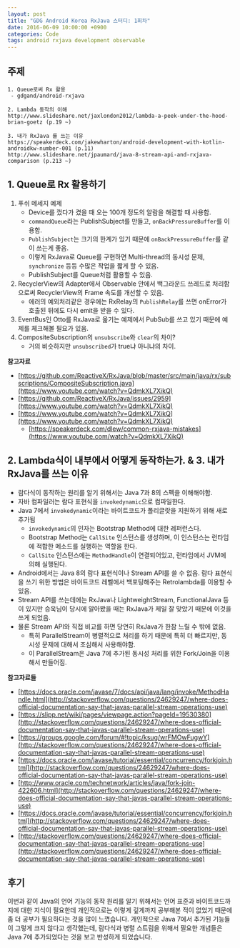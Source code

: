 ```yaml
---
layout: post
title: "GDG Android Korea RxJava 스터디: 1회차"
date: 2016-06-09 10:00:00 +0900
categories: Code
tags: android rxjava development observable
---
```


## 주제

```
1. Queue로써 Rx 활용
 - gdgand/android-rxjava
 
2. Lambda 동작의 이해
http://www.slideshare.net/jaxlondon2012/lambda-a-peek-under-the-hood-brian-goetz (p.19 ~)

3. 내가 RxJava 를 쓰는 이유
https://speakerdeck.com/jakewharton/android-development-with-kotlin-androidkw-number-001 (p.11)
http://www.slideshare.net/jpaumard/java-8-stream-api-and-rxjava-comparison (p.213 ~)
```

## 1. Queue로 Rx 활용하기

1. 푸쉬 메세지 예제
	- Device를 껐다가 켰을 때 오는 100개 정도의 알람을 해결할 때 사용함.
	- `commandQueue`라는 PublishSubject를 만들고, `onBackPressureBuffer`를 이용함.
	- `PublishSubject`는 크기의 한계가 있기 때문에 `onBackPressureBuffer`를 같이 쓰는게 좋음.
	- 이렇게 RxJava로 Queue를 구현하면 Multi-thread의 동시성 문제, `synchronize` 등등 수많은 작업을 짧게 할 수 있음.
	- PublishSubject를 Queue처럼 활용할 수 있음.
2. RecyclerView의 Adapter에서 Observable 안에서 백그라운드 쓰레드로 처리함으로써 RecyclerView의 Frame 속도를 개선할 수 있음.
	- 에러의 예외처리같은 경우에는 RxRelay의 `PublishRelay`를 쓰면 onError가 호출된 뒤에도 다시 emit을 받을 수 있다.
3. EventBus인 Otto를 RxJava로 옮기는 예제에서 PubSub를 쓰고 있기 때문에 예제를 체크해볼 필요가 있음.
4. CompositeSubscription의 `unsubscribe`와 `clear`의 차이?
	 - 거의 비슷하지만 `unsubscribed`가 true냐 아니냐의 차이.

**참고자료**

 - [https://github.com/ReactiveX/RxJava/blob/master/src/main/java/rx/subscriptions/CompositeSubscription.java](https://www.youtube.com/watch?v=QdmkXL7XikQ)
 - [https://github.com/ReactiveX/RxJava/issues/2959](https://www.youtube.com/watch?v=QdmkXL7XikQ)
 - [https://www.youtube.com/watch?v=QdmkXL7XikQ](https://www.youtube.com/watch?v=QdmkXL7XikQ)
	 - [https://speakerdeck.com/dlew/common-rxjava-mistakes](https://www.youtube.com/watch?v=QdmkXL7XikQ)

## 2. Lambda식이 내부에서 어떻게 동작하는가. & 3. 내가 RxJava를 쓰는 이유
 - 람다식이 동작하는 원리를 알기 위해서는 Java 7과 8의 스펙을 이해해야함.
 - 자바 컴파일러는 람다 표현식을 `invokedynamic`으로 컴파일한다.
 - Java 7에서 `invokedynamic`이라는 바이트코드가 폴리글랏을 지원하기 위해 새로 추가됨
	 - `invokedynamic`의 인자는 Bootstrap Method에 대한 레퍼런스다. 
	 - Bootstrap Method는 `CallSite` 인스턴스를 생성하며, 이 인스턴스는 런타임에 적합한 메소드를 실행하는 역할을 한다.
	 - `CallSite` 인스턴스에는 `MethodHandle`이 연결되어있고, 런타임에서 JVM에 의해 실행된다.
 - Android에서는 Java 8의 람다 표현식이나 Stream API를 쓸 수 없음. 람다 표현식을 쓰기 위한 방법은 바이트코드 레벨에서 백포팅해주는 Retrolambda를 이용할 수 있음.
 - Stream API를 쓰는데에는 RxJava나 LightweightStream, FunctionalJava 등이 있지만 승욱님이 당시에 알아봤을 때는 RxJava가 제일 잘 맞았기 때문에 이것을 쓰게 되었음.
 - 물론 Stream API와 직접 비교를 하면 당연히 RxJava가 한참 느릴 수 밖에 없음.
	 - 특히 ParallelStream이 병렬적으로 처리를 하기 때문에 특히 더 빠르지만, 동시성 문제에 대해서 조심해서 사용해야함.
	 - 이 ParallelStream은 Java 7에 추가된 동시성 처리를 위한 Fork/Join을 이용해서 만들어짐.

**참고자료들**

 - [https://docs.oracle.com/javase/7/docs/api/java/lang/invoke/MethodHandle.html](http://stackoverflow.com/questions/24629247/where-does-official-documentation-say-that-javas-parallel-stream-operations-use)
 - [https://slipp.net/wiki/pages/viewpage.action?pageId=19530380](http://stackoverflow.com/questions/24629247/where-does-official-documentation-say-that-javas-parallel-stream-operations-use)
 - [https://groups.google.com/forum/#!topic/ksug/wrFMOwFugwY](http://stackoverflow.com/questions/24629247/where-does-official-documentation-say-that-javas-parallel-stream-operations-use)
 - [https://docs.oracle.com/javase/tutorial/essential/concurrency/forkjoin.html](http://stackoverflow.com/questions/24629247/where-does-official-documentation-say-that-javas-parallel-stream-operations-use)
 - [http://www.oracle.com/technetwork/articles/java/fork-join-422606.html](http://stackoverflow.com/questions/24629247/where-does-official-documentation-say-that-javas-parallel-stream-operations-use)
 - [https://docs.oracle.com/javase/tutorial/essential/concurrency/forkjoin.html](http://stackoverflow.com/questions/24629247/where-does-official-documentation-say-that-javas-parallel-stream-operations-use)
 - [http://stackoverflow.com/questions/24629247/where-does-official-documentation-say-that-javas-parallel-stream-operations-use](http://stackoverflow.com/questions/24629247/where-does-official-documentation-say-that-javas-parallel-stream-operations-use)

## 후기

이번과 같이 Java의 언어 기능의 동작 원리를 알기 위해서는 언어 표준과 바이트코드까지에 대한 지식이 필요한데 개인적으로는 이렇게 깊게까지 공부해본 적이 없었기 때문에 좀 더 공부가 필요하다는 것을 많이 느꼈습니다. 개인적으로 Java 7에서 추가된 기능들이 그렇게 크지 않다고 생각했는데, 람다식과 병렬 스트림을 위해서 필요한 개념들은 Java 7에 추가되었다는 것을 보고 반성하게 되었습니다. 
